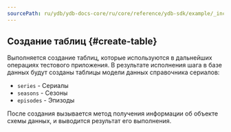 ```yaml
---
sourcePath: ru/ydb/ydb-docs-core/ru/core/reference/ydb-sdk/example/_includes/steps/02_create_table.md
---
```


## Создание таблиц {#create-table}

Выполняется создание таблиц, которые используются в дальнейших операциях тестового приложения. В результате исполнения шага в базе данных будут созданы таблицы модели данных справочника сериалов:

- `series` - Сериалы
- `seasons` - Сезоны
- `episodes` - Эпизоды

После создания вызывается метод получения информации об объекте схемы данных, и выводится результат его выполнения.